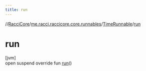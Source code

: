 ```yaml
---
title: run
---
```

//[RacciCore](../../../index.html)/[me.racci.raccicore.core.runnables](../index.html)/[TimeRunnable](index.html)/[run](run.html)



# run



[jvm]\
open suspend override fun [run](run.html)()




